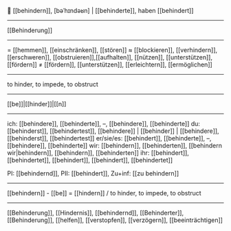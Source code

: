 🚧 [[behindern]], [bəˈhɪndəʁn] | [[behinderte]], haben [[behindert]]

---
[[Behinderung]]

---
= [[hemmen]], [[einschränken]], [[stören]]
≈ [[blockieren]], [[verhindern]], [[erschweren]], [[obstruieren]],[[aufhalten]], [[nützen]], [[unterstützen]],  [[fördern]]
≠ [[fördern]], [[unterstützen]], [[erleichtern]], [[ermöglichen]]

---
to hinder, to impede, to obstruct

---
[[be]]|[[hinder]]|[[n]]

---
ich: [[behindere]], [[behinderte]], –, [[behindere]], [[behinderte]]
du: [[behinderst]], [[behindertest]], [[behindere]] | [[behinder]] | [[behindere]], [[behinderst]], [[behindertest]]
er/sie/es: [[behindert]], [[behinderte]], –, [[behindere]], [[behinderte]]
wir: [[behindern]], [[behinderten]], [[behindern wir|behindern]], [[behindern]], [[behinderten]]
ihr: [[behindert]], [[behindertet]], [[behindert]], [[behindert]], [[behindertet]]

PI: [[behindernd]], PII: [[behindert]], Zu+inf: [[zu behindern]]

---
[[behindern]] - [[be]] = [[hindern]] / to hinder, to impede, to obstruct

---
[[Behinderung]], [[Hindernis]], [[behindernd]], [[Behinderter]], [[Behinderung]], [[helfen]], [[verstopfen]], [[verzögern]], [[beeinträchtigen]]